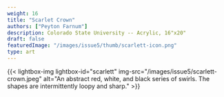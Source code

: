 ```yaml
---
weight: 16
title: "Scarlet Crown"
authors: ["Peyton Farnum"]
description: Colorado State University -- Acrylic, 16"x20"
draft: false
featuredImage: "/images/issue5/thumb/scarlett-icon.png"
type: art
---
```


{{< lightbox-img lightbox-id="scarlett" img-src="/images/issue5/scarlett-crown.jpeg" alt="An abstract red, white, and black series of swirls. The shapes are intermittently loopy and sharp." >}}
